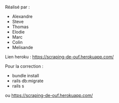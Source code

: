 Réalisé par :
- Alexandre
- Steve
- Thomas
- Elodie
- Marc 
- Colin
- Melisande


Lien heroku : https://scraping-de-ouf.herokuapp.com/

Pour la correction :

 - bundle install 
 - rails db:migrate 
 - rails s
 
 ou https://scraping-de-ouf.herokuapp.com/
 

